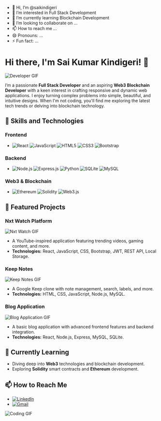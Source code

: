 - 👋 Hi, I’m @saikindigeri
- 👀 I’m interested in Full Stack Development
- 🌱 I’m currently learning Blockchain Development 
- 💞️ I’m looking to collaborate on ...
- 📫 How to reach me ...
- 😄 Pronouns: ...
- ⚡ Fun fact: ...

<!---
saikindigeri/saikindigeri is a ✨ special ✨ repository because its `README.md` (this file) appears on your GitHub profile.
You can click the Preview link to take a look at your changes.
--->
# Hi there, I'm Sai Kumar Kindigeri! 👋

![Developer GIF](https://media.giphy.com/media/qgQUggAC3Pfv687qPC/giphy.gif)

I’m a passionate **Full Stack Developer** and an aspiring **Web3 Blockchain Developer** with a keen interest in crafting responsive and dynamic web applications. I enjoy turning complex problems into simple, beautiful, and intuitive designs. When I'm not coding, you'll find me exploring the latest tech trends or delving into blockchain technology.

## 🚀 Skills and Technologies

### Frontend
- ![React](https://img.shields.io/badge/-React-61DAFB?style=flat&logo=react&logoColor=white) ![JavaScript](https://img.shields.io/badge/-JavaScript-F7DF1E?style=flat&logo=javascript&logoColor=black) ![HTML5](https://img.shields.io/badge/-HTML5-E34F26?style=flat&logo=html5&logoColor=white) ![CSS3](https://img.shields.io/badge/-CSS3-1572B6?style=flat&logo=css3&logoColor=white) ![Bootstrap](https://img.shields.io/badge/-Bootstrap-563D7C?style=flat&logo=bootstrap&logoColor=white)

### Backend
- ![Node.js](https://img.shields.io/badge/-Node.js-339933?style=flat&logo=node.js&logoColor=white) ![Express.js](https://img.shields.io/badge/-Express.js-000000?style=flat&logo=express&logoColor=white) ![Python](https://img.shields.io/badge/-Python-3776AB?style=flat&logo=python&logoColor=white) ![SQLite](https://img.shields.io/badge/-SQLite-003B57?style=flat&logo=sqlite&logoColor=white) ![MySQL](https://img.shields.io/badge/-MySQL-4479A1?style=flat&logo=mysql&logoColor=white)

### Web3 & Blockchain
- ![Ethereum](https://img.shields.io/badge/-Ethereum-3C3C3D?style=flat&logo=ethereum&logoColor=white) ![Solidity](https://img.shields.io/badge/-Solidity-363636?style=flat&logo=solidity&logoColor=white) ![Web3.js](https://img.shields.io/badge/-Web3.js-F16822?style=flat&logo=web3.js&logoColor=white)

## 🌟 Featured Projects

### Nxt Watch Platform
![Nxt Watch GIF](https://media.giphy.com/media/YOUR_GIF_URL/giphy.gif)
- A YouTube-inspired application featuring trending videos, gaming content, and more.
- **Technologies:** React, JavaScript, CSS, Bootstrap, JWT, REST API, Local Storage.

### Keep Notes
![Keep Notes GIF](https://media.giphy.com/media/YOUR_GIF_URL/giphy.gif)
- A Google Keep clone with note management, search, labels, and more.
- **Technologies:** HTML, CSS, JavaScript, Node.js, MySQL.

### Blog Application
![Blog Application GIF](https://media.giphy.com/media/YOUR_GIF_URL/giphy.gif)
- A basic blog application with advanced frontend features and backend integration.
- **Technologies:** React, Node.js, Express, MySQL, SQLite.

## 🌱 Currently Learning
- Diving deep into **Web3** technologies and blockchain development.
- Exploring **Solidity** smart contracts and **Ethereum** development.

## 📫 How to Reach Me
- [![LinkedIn](https://img.shields.io/badge/-LinkedIn-0A66C2?style=flat&logo=LinkedIn&logoColor=white)](https://www.linkedin.com/in/saikumar-kindigeri)
- [![Gmail](https://img.shields.io/badge/-Gmail-D14836?style=flat&logo=Gmail&logoColor=white)](mailto:saikumar.kindigeri@gmail.com)

![Coding GIF](https://media.giphy.com/media/Ll22OhMLAlVDb8UQWe/giphy.gif)
